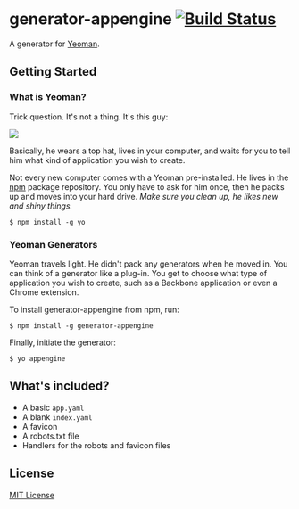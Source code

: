 # generator-appengine [![Build Status](https://secure.travis-ci.org/generators/appengine.png?branch=master)](https://travis-ci.org/danielchatfield/generator-appengine)

A generator for [Yeoman](http://yeoman.io).


## Getting Started

### What is Yeoman?

Trick question. It's not a thing. It's this guy:

![](http://i.imgur.com/JHaAlBJ.png)

Basically, he wears a top hat, lives in your computer, and waits for you to tell him what kind of application you wish to create.

Not every new computer comes with a Yeoman pre-installed. He lives in the [npm](https://npmjs.org) package repository. You only have to ask for him once, then he packs up and moves into your hard drive. *Make sure you clean up, he likes new and shiny things.*

```
$ npm install -g yo
```

### Yeoman Generators

Yeoman travels light. He didn't pack any generators when he moved in. You can think of a generator like a plug-in. You get to choose what type of application you wish to create, such as a Backbone application or even a Chrome extension.

To install generator-appengine from npm, run:

```
$ npm install -g generator-appengine
```

Finally, initiate the generator:

```
$ yo appengine
```

## What's included?

 * A basic `app.yaml`
 * A blank `index.yaml`
 * A favicon
 * A robots.txt file
 * Handlers for the robots and favicon files


## License

[MIT License](http://en.wikipedia.org/wiki/MIT_License)
